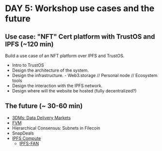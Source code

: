 # DAY 5: Workshop use cases and the future

## Use case: "NFT" Cert platform with TrustOS and IPFS (~120 min)
Build a use case of an NFT platform over IPFS and TrustOS.
- Intro to TrustOS
- Design the architecture of the system.
- Design the infrastructure.
        - Web3.storage // Personal node // Ecosystem tools
- Design the interaction with the IPFS network.
- Design where will the website be hosted (fully decentralized?)

## The future (~ 30-60 min)
- [3DMs: Data Delivery Markets](https://docs.google.com/presentation/d/1XKHw5oxRUTC6fXnxMJQlnE2HiruZ2cZfw9RpewQV2uY/edit#slide=id.g8b8e94d306_0_2)
- [FVM](https://github.com/filecoin-project/fvm-project/)
- Hierarchical Consensus: Subnets in Filecoin
- SnapDeals
- [IPFS Compute](https://github.com/adlrocha/ipfs-compute)
  - [IPFS-FAN](https://research.protocol.ai/publications/ipfs-fan-a-function-addressable-computation-network/)
